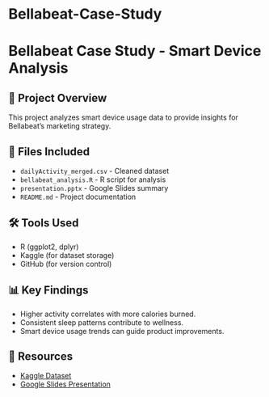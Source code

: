 # Bellabeat-Case-Study
# Bellabeat Case Study - Smart Device Analysis

## 📌 Project Overview
This project analyzes smart device usage data to provide insights for Bellabeat’s marketing strategy.

## 📂 Files Included
- `dailyActivity_merged.csv` - Cleaned dataset  
- `bellabeat_analysis.R` - R script for analysis  
- `presentation.pptx` - Google Slides summary  
- `README.md` - Project documentation  

## 🛠️ Tools Used
- R (ggplot2, dplyr)
- Kaggle (for dataset storage)
- GitHub (for version control)

## 📊 Key Findings
- Higher activity correlates with more calories burned.
- Consistent sleep patterns contribute to wellness.
- Smart device usage trends can guide product improvements.

## 🔗 Resources
- [Kaggle Dataset](https://www.kaggle.com/your-dataset-url)
- [Google Slides Presentation](your-Google-Slides-link)
